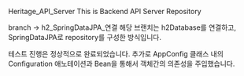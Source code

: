 Heritage_API_Server
This is Backend API Server Repository

branch -> h2_SpringDataJPA_연결
해당 브랜치는 h2Database를 연결하고, SpringDataJPA로 repository를 구성한 방식입니다.

테스트 진행은 정상적으로 완료되었습니다.
추가로 AppConfig 클래스 내의 Configuration 애노테이션과 Bean을 통해서 객체간의 의존성을 주입했습니다.
